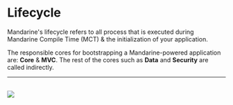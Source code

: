 # Lifecycle

Mandarine's lifecycle refers to all process that is executed during Mandarine Compile Time (MCT) & the initialization of your application.

The responsible cores for bootstrapping a Mandarine-powered application are: **Core** & **MVC**. The rest of the cores such as **Data** and **Security** are called indirectly.

-------------
<br>
<img src="https://raw.githubusercontent.com/mandarineorg/mandarinets/master/docs/web/mandarine/images/MandarineLifecycle.svg" />
